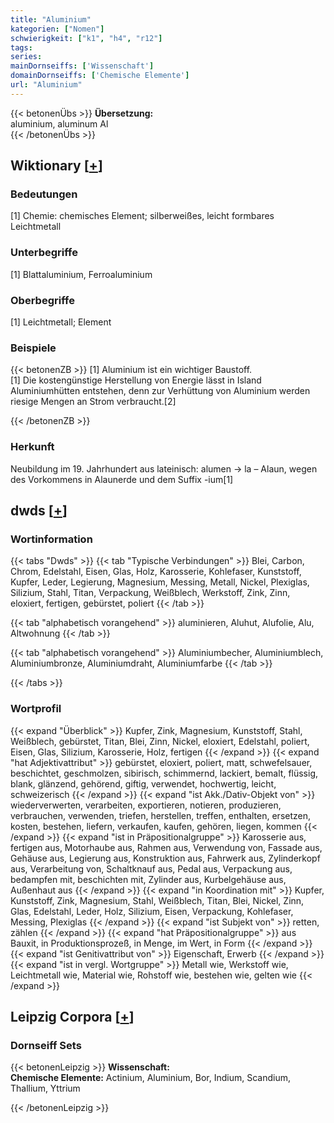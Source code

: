 ```yaml
---
title: "Aluminium"
kategorien: ["Nomen"]
schwierigkeit: ["k1", "h4", "r12"]
tags:
series:
mainDornseiffs: ['Wissenschaft']
domainDornseiffs: ['Chemische Elemente']
url: "Aluminium"
---
```


{{< betonenÜbs >}}
**Übersetzung:**  
aluminium, aluminum Al  
{{< /betonenÜbs >}}

## Wiktionary [[+](https://de.wiktionary.org/wiki/Aluminium)]

### Bedeutungen
[1] Chemie: chemisches Element; silberweißes, leicht formbares Leichtmetall  

### Unterbegriffe
[1] Blattaluminium, Ferroaluminium  

### Oberbegriffe
[1] Leichtmetall; Element  

### Beispiele
{{< betonenZB >}}
[1] Aluminium ist ein wichtiger Baustoff.  
[1] Die kostengünstige Herstellung von Energie lässt in Island Aluminiumhütten entstehen, denn zur Verhüttung von Aluminium werden riesige Mengen an Strom verbraucht.[2]  

{{< /betonenZB >}}
### Herkunft
Neubildung im 19. Jahrhundert aus lateinisch: alumen → la – Alaun, wegen des Vorkommens in Alaunerde und dem Suffix -ium[1]  



## dwds [[+](https://www.dwds.de/wb/Aluminium)]

### Wortinformation
{{< tabs "Dwds" >}}
{{< tab "Typische Verbindungen" >}}
Blei, Carbon, Chrom, Edelstahl, Eisen, Glas, Holz, Karosserie, Kohlefaser, Kunststoff, Kupfer, Leder, Legierung, Magnesium, Messing, Metall, Nickel, Plexiglas, Silizium, Stahl, Titan, Verpackung, Weißblech, Werkstoff, Zink, Zinn, eloxiert, fertigen, gebürstet, poliert
{{< /tab >}}

{{< tab "alphabetisch vorangehend" >}}
aluminieren, Aluhut, Alufolie, Alu, Altwohnung
{{< /tab >}}

{{< tab "alphabetisch vorangehend" >}}
Aluminiumbecher, Aluminiumblech, Aluminiumbronze, Aluminiumdraht, Aluminiumfarbe
{{< /tab >}}

{{< /tabs >}}

### Wortprofil
{{< expand "Überblick" >}} Kupfer, Zink, Magnesium, Kunststoff, Stahl, Weißblech, gebürstet, Titan, Blei, Zinn, Nickel, eloxiert, Edelstahl, poliert, Eisen, Glas, Silizium, Karosserie, Holz, fertigen {{< /expand >}}
{{< expand "hat Adjektivattribut" >}} gebürstet, eloxiert, poliert, matt, schwefelsauer, beschichtet, geschmolzen, sibirisch, schimmernd, lackiert, bemalt, flüssig, blank, glänzend, gehörend, giftig, verwendet, hochwertig, leicht, schweizerisch {{< /expand >}}
{{< expand "ist Akk./Dativ-Objekt von" >}} wiederverwerten, verarbeiten, exportieren, notieren, produzieren, verbrauchen, verwenden, triefen, herstellen, treffen, enthalten, ersetzen, kosten, bestehen, liefern, verkaufen, kaufen, gehören, liegen, kommen {{< /expand >}}
{{< expand "ist in Präpositionalgruppe" >}} Karosserie aus, fertigen aus, Motorhaube aus, Rahmen aus, Verwendung von, Fassade aus, Gehäuse aus, Legierung aus, Konstruktion aus, Fahrwerk aus, Zylinderkopf aus, Verarbeitung von, Schaltknauf aus, Pedal aus, Verpackung aus, bedampfen mit, beschichten mit, Zylinder aus, Kurbelgehäuse aus, Außenhaut aus {{< /expand >}}
{{< expand "in Koordination mit" >}} Kupfer, Kunststoff, Zink, Magnesium, Stahl, Weißblech, Titan, Blei, Nickel, Zinn, Glas, Edelstahl, Leder, Holz, Silizium, Eisen, Verpackung, Kohlefaser, Messing, Plexiglas {{< /expand >}}
{{< expand "ist Subjekt von" >}} retten, zählen {{< /expand >}}
{{< expand "hat Präpositionalgruppe" >}} aus Bauxit, in Produktionsprozeß, in Menge, im Wert, in Form {{< /expand >}}
{{< expand "ist Genitivattribut von" >}} Eigenschaft, Erwerb {{< /expand >}}
{{< expand "ist in vergl. Wortgruppe" >}} Metall wie, Werkstoff wie, Leichtmetall wie, Material wie, Rohstoff wie, bestehen wie, gelten wie {{< /expand >}}

## Leipzig Corpora [[+](https://corpora.uni-leipzig.de/en/res?word=Aluminium&corpusId=deu_newscrawl-public_2018)]

### Dornseiff Sets
{{< betonenLeipzig >}}
**Wissenschaft:**  
**Chemische Elemente:** Actinium, Aluminium, Bor, Indium, Scandium, Thallium, Yttrium  

{{< /betonenLeipzig >}}
